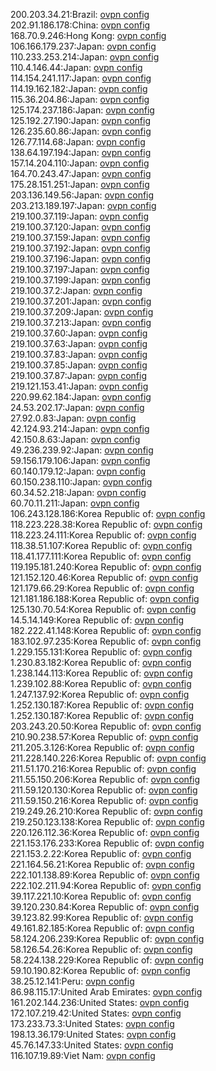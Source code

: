 200.203.34.21:Brazil: [ovpn config](vpn/200_203_34_21.ovpn)  
202.91.186.178:China: [ovpn config](vpn/202_91_186_178.ovpn)  
168.70.9.246:Hong Kong: [ovpn config](vpn/168_70_9_246.ovpn)  
106.166.179.237:Japan: [ovpn config](vpn/106_166_179_237.ovpn)  
110.233.253.214:Japan: [ovpn config](vpn/110_233_253_214.ovpn)  
110.4.146.44:Japan: [ovpn config](vpn/110_4_146_44.ovpn)  
114.154.241.117:Japan: [ovpn config](vpn/114_154_241_117.ovpn)  
114.19.162.182:Japan: [ovpn config](vpn/114_19_162_182.ovpn)  
115.36.204.86:Japan: [ovpn config](vpn/115_36_204_86.ovpn)  
125.174.237.186:Japan: [ovpn config](vpn/125_174_237_186.ovpn)  
125.192.27.190:Japan: [ovpn config](vpn/125_192_27_190.ovpn)  
126.235.60.86:Japan: [ovpn config](vpn/126_235_60_86.ovpn)  
126.77.114.68:Japan: [ovpn config](vpn/126_77_114_68.ovpn)  
138.64.197.194:Japan: [ovpn config](vpn/138_64_197_194.ovpn)  
157.14.204.110:Japan: [ovpn config](vpn/157_14_204_110.ovpn)  
164.70.243.47:Japan: [ovpn config](vpn/164_70_243_47.ovpn)  
175.28.151.251:Japan: [ovpn config](vpn/175_28_151_251.ovpn)  
203.136.149.56:Japan: [ovpn config](vpn/203_136_149_56.ovpn)  
203.213.189.197:Japan: [ovpn config](vpn/203_213_189_197.ovpn)  
219.100.37.119:Japan: [ovpn config](vpn/219_100_37_119.ovpn)  
219.100.37.120:Japan: [ovpn config](vpn/219_100_37_120.ovpn)  
219.100.37.159:Japan: [ovpn config](vpn/219_100_37_159.ovpn)  
219.100.37.192:Japan: [ovpn config](vpn/219_100_37_192.ovpn)  
219.100.37.196:Japan: [ovpn config](vpn/219_100_37_196.ovpn)  
219.100.37.197:Japan: [ovpn config](vpn/219_100_37_197.ovpn)  
219.100.37.199:Japan: [ovpn config](vpn/219_100_37_199.ovpn)  
219.100.37.2:Japan: [ovpn config](vpn/219_100_37_2.ovpn)  
219.100.37.201:Japan: [ovpn config](vpn/219_100_37_201.ovpn)  
219.100.37.209:Japan: [ovpn config](vpn/219_100_37_209.ovpn)  
219.100.37.213:Japan: [ovpn config](vpn/219_100_37_213.ovpn)  
219.100.37.60:Japan: [ovpn config](vpn/219_100_37_60.ovpn)  
219.100.37.63:Japan: [ovpn config](vpn/219_100_37_63.ovpn)  
219.100.37.83:Japan: [ovpn config](vpn/219_100_37_83.ovpn)  
219.100.37.85:Japan: [ovpn config](vpn/219_100_37_85.ovpn)  
219.100.37.87:Japan: [ovpn config](vpn/219_100_37_87.ovpn)  
219.121.153.41:Japan: [ovpn config](vpn/219_121_153_41.ovpn)  
220.99.62.184:Japan: [ovpn config](vpn/220_99_62_184.ovpn)  
24.53.202.17:Japan: [ovpn config](vpn/24_53_202_17.ovpn)  
27.92.0.83:Japan: [ovpn config](vpn/27_92_0_83.ovpn)  
42.124.93.214:Japan: [ovpn config](vpn/42_124_93_214.ovpn)  
42.150.8.63:Japan: [ovpn config](vpn/42_150_8_63.ovpn)  
49.236.239.92:Japan: [ovpn config](vpn/49_236_239_92.ovpn)  
59.156.179.106:Japan: [ovpn config](vpn/59_156_179_106.ovpn)  
60.140.179.12:Japan: [ovpn config](vpn/60_140_179_12.ovpn)  
60.150.238.110:Japan: [ovpn config](vpn/60_150_238_110.ovpn)  
60.34.52.218:Japan: [ovpn config](vpn/60_34_52_218.ovpn)  
60.70.11.211:Japan: [ovpn config](vpn/60_70_11_211.ovpn)  
106.243.128.186:Korea Republic of: [ovpn config](vpn/106_243_128_186.ovpn)  
118.223.228.38:Korea Republic of: [ovpn config](vpn/118_223_228_38.ovpn)  
118.223.24.111:Korea Republic of: [ovpn config](vpn/118_223_24_111.ovpn)  
118.38.51.107:Korea Republic of: [ovpn config](vpn/118_38_51_107.ovpn)  
118.41.177.111:Korea Republic of: [ovpn config](vpn/118_41_177_111.ovpn)  
119.195.181.240:Korea Republic of: [ovpn config](vpn/119_195_181_240.ovpn)  
121.152.120.46:Korea Republic of: [ovpn config](vpn/121_152_120_46.ovpn)  
121.179.66.29:Korea Republic of: [ovpn config](vpn/121_179_66_29.ovpn)  
121.181.186.188:Korea Republic of: [ovpn config](vpn/121_181_186_188.ovpn)  
125.130.70.54:Korea Republic of: [ovpn config](vpn/125_130_70_54.ovpn)  
14.5.14.149:Korea Republic of: [ovpn config](vpn/14_5_14_149.ovpn)  
182.222.41.148:Korea Republic of: [ovpn config](vpn/182_222_41_148.ovpn)  
183.102.97.235:Korea Republic of: [ovpn config](vpn/183_102_97_235.ovpn)  
1.229.155.131:Korea Republic of: [ovpn config](vpn/1_229_155_131.ovpn)  
1.230.83.182:Korea Republic of: [ovpn config](vpn/1_230_83_182.ovpn)  
1.238.144.113:Korea Republic of: [ovpn config](vpn/1_238_144_113.ovpn)  
1.239.102.88:Korea Republic of: [ovpn config](vpn/1_239_102_88.ovpn)  
1.247.137.92:Korea Republic of: [ovpn config](vpn/1_247_137_92.ovpn)  
1.252.130.187:Korea Republic of: [ovpn config](vpn/1_252_130_187.ovpn)  
1.252.130.187:Korea Republic of: [ovpn config](vpn/1_252_130_187.ovpn)  
203.243.20.50:Korea Republic of: [ovpn config](vpn/203_243_20_50.ovpn)  
210.90.238.57:Korea Republic of: [ovpn config](vpn/210_90_238_57.ovpn)  
211.205.3.126:Korea Republic of: [ovpn config](vpn/211_205_3_126.ovpn)  
211.228.140.226:Korea Republic of: [ovpn config](vpn/211_228_140_226.ovpn)  
211.51.170.216:Korea Republic of: [ovpn config](vpn/211_51_170_216.ovpn)  
211.55.150.206:Korea Republic of: [ovpn config](vpn/211_55_150_206.ovpn)  
211.59.120.130:Korea Republic of: [ovpn config](vpn/211_59_120_130.ovpn)  
211.59.150.216:Korea Republic of: [ovpn config](vpn/211_59_150_216.ovpn)  
219.249.26.210:Korea Republic of: [ovpn config](vpn/219_249_26_210.ovpn)  
219.250.123.138:Korea Republic of: [ovpn config](vpn/219_250_123_138.ovpn)  
220.126.112.36:Korea Republic of: [ovpn config](vpn/220_126_112_36.ovpn)  
221.153.176.233:Korea Republic of: [ovpn config](vpn/221_153_176_233.ovpn)  
221.153.2.22:Korea Republic of: [ovpn config](vpn/221_153_2_22.ovpn)  
221.164.56.21:Korea Republic of: [ovpn config](vpn/221_164_56_21.ovpn)  
222.101.138.89:Korea Republic of: [ovpn config](vpn/222_101_138_89.ovpn)  
222.102.211.94:Korea Republic of: [ovpn config](vpn/222_102_211_94.ovpn)  
39.117.221.10:Korea Republic of: [ovpn config](vpn/39_117_221_10.ovpn)  
39.120.230.84:Korea Republic of: [ovpn config](vpn/39_120_230_84.ovpn)  
39.123.82.99:Korea Republic of: [ovpn config](vpn/39_123_82_99.ovpn)  
49.161.82.185:Korea Republic of: [ovpn config](vpn/49_161_82_185.ovpn)  
58.124.206.239:Korea Republic of: [ovpn config](vpn/58_124_206_239.ovpn)  
58.126.54.26:Korea Republic of: [ovpn config](vpn/58_126_54_26.ovpn)  
58.224.138.229:Korea Republic of: [ovpn config](vpn/58_224_138_229.ovpn)  
59.10.190.82:Korea Republic of: [ovpn config](vpn/59_10_190_82.ovpn)  
38.25.12.141:Peru: [ovpn config](vpn/38_25_12_141.ovpn)  
86.98.115.17:United Arab Emirates: [ovpn config](vpn/86_98_115_17.ovpn)  
161.202.144.236:United States: [ovpn config](vpn/161_202_144_236.ovpn)  
172.107.219.42:United States: [ovpn config](vpn/172_107_219_42.ovpn)  
173.233.73.3:United States: [ovpn config](vpn/173_233_73_3.ovpn)  
198.13.36.179:United States: [ovpn config](vpn/198_13_36_179.ovpn)  
45.76.147.33:United States: [ovpn config](vpn/45_76_147_33.ovpn)  
116.107.19.89:Viet Nam: [ovpn config](vpn/116_107_19_89.ovpn)  
